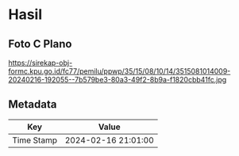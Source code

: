 # Hasil

## Foto C Plano

https://sirekap-obj-formc.kpu.go.id/fc77/pemilu/ppwp/35/15/08/10/14/3515081014009-20240216-192055--7b579be3-80a3-49f2-8b9a-f1820cbb41fc.jpg


## Metadata

| Key        | Value               |
| ---------- | ------------------- |
| Time Stamp | 2024-02-16 21:01:00 |



